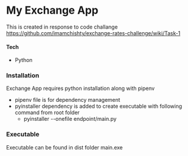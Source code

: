 # My Exchange App
This is created in response to code challange 
https://github.com/imamchishty/exchange-rates-challenge/wiki/Task-1
#### Tech

  - Python

### Installation
Exchange App requires python installation along with pipenv
 - pipenv file is for dependency management
 - pyinstaller dependency is added to create executable with following command from root folder
    - pyinstaller --onefile endpoint/main.py
    
### Executable
 Executable can be found in dist folder main.exe

